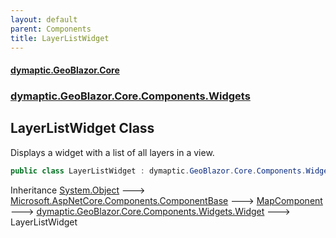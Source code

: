 ```yaml
---
layout: default
parent: Components
title: LayerListWidget
---
```

#### [dymaptic.GeoBlazor.Core](index.html 'index')
### [dymaptic.GeoBlazor.Core.Components.Widgets](index.html#dymaptic.GeoBlazor.Core.Components.Widgets 'dymaptic.GeoBlazor.Core.Components.Widgets')

## LayerListWidget Class

Displays a widget with a list of all layers in a view.

```csharp
public class LayerListWidget : dymaptic.GeoBlazor.Core.Components.Widgets.Widget
```

Inheritance [System.Object](https://docs.microsoft.com/en-us/dotnet/api/System.Object 'System.Object') &#129106; [Microsoft.AspNetCore.Components.ComponentBase](https://docs.microsoft.com/en-us/dotnet/api/Microsoft.AspNetCore.Components.ComponentBase 'Microsoft.AspNetCore.Components.ComponentBase') &#129106; [MapComponent](dymaptic.GeoBlazor.Core.Components.MapComponent.html 'dymaptic.GeoBlazor.Core.Components.MapComponent') &#129106; [dymaptic.GeoBlazor.Core.Components.Widgets.Widget](https://docs.microsoft.com/en-us/dotnet/api/dymaptic.GeoBlazor.Core.Components.Widgets.Widget 'dymaptic.GeoBlazor.Core.Components.Widgets.Widget') &#129106; LayerListWidget
